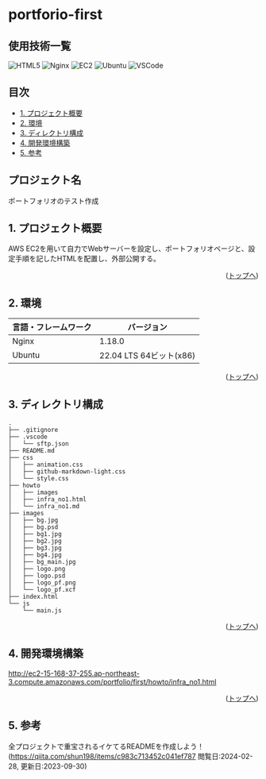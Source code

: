 # portforio-first<!-- omit in toc -->

<div id="top"></div>

## 使用技術一覧<!-- omit in toc -->

<p style="display: inline">
  <!-- フロントエンドのフレームワーク一覧 -->
<img alt="HTML5" src="https://img.shields.io/badge/html5-ffffff?style=for-the-badge&logo=html5">
  <!-- バックエンドのフレームワーク一覧 -->
  <!-- バックエンドの言語一覧 -->
  <!-- ミドルウェア一覧 -->
<img alt="Nginx" src="https://img.shields.io/badge/-Nginx-269539.svg?logo=nginx&style=for-the-badge">
  <!-- インフラ一覧 -->
<img alt="EC2" src="https://img.shields.io/badge/-Amazon%20ec2-232F3E.svg?logo=amazon-ec2&style=for-the-badge">
<img alt="Ubuntu" src="https://img.shields.io/badge/ubuntu-300a24?style=for-the-badge&logo=ubuntu">
  <!-- その他ツール等 -->
<img alt="VSCode" src="https://img.shields.io/badge/vscode-007acc?style=for-the-badge&logo=visual-studio-code">
</p>

## 目次<!-- omit in toc -->

- [1. プロジェクト概要](#1-プロジェクト概要)
- [2. 環境](#2-環境)
- [3. ディレクトリ構成](#3-ディレクトリ構成)
- [4. 開発環境構築](#4-開発環境構築)
- [5. 参考](#5-参考)

## プロジェクト名<!-- omit in toc -->

ポートフォリオのテスト作成

## 1. プロジェクト概要

AWS EC2を用いて自力でWebサーバーを設定し、ポートフォリオページと、設定手順を記したHTMLを配置し、外部公開する。
<p align="right">(<a href="#top">トップへ</a>)</p>

<!-- ## プロジェクト詳細 -->

  <!-- プロジェクト管理をしていればリンクを貼る -->
<!-- <p align="right">(<a href="#top">トップへ</a>)</p> -->

## 2. 環境
<!-- 言語、フレームワーク、ミドルウェア、インフラの一覧とバージョンを記載 -->

| 言語・フレームワーク  | バージョン |
| ------------------ | ---------- |
| Nginx              | 1.18.0     |
| Ubuntu             | 22.04 LTS 64ビット(x86)    |
<p align="right">(<a href="#top">トップへ</a>)</p>

## 3. ディレクトリ構成

<!-- Treeコマンドを使ってディレクトリ構成を記載 -->
<!-- tree -a -I "github-markdown-css|.DS_Store|.git|images_photo" -L 2-->

```shell
.
├── .gitignore
├── .vscode
│   └── sftp.json
├── README.md
├── css
│   ├── animation.css
│   ├── github-markdown-light.css
│   └── style.css
├── howto
│   ├── images
│   ├── infra_no1.html
│   └── infra_no1.md
├── images
│   ├── bg.jpg
│   ├── bg.psd
│   ├── bg1.jpg
│   ├── bg2.jpg
│   ├── bg3.jpg
│   ├── bg4.jpg
│   ├── bg_main.jpg
│   ├── logo.png
│   ├── logo.psd
│   ├── logo_pf.png
│   └── logo_pf.xcf
├── index.html
└── js
    └── main.js
```

<p align="right">(<a href="#top">トップへ</a>)</p>

## 4. 開発環境構築

<http://ec2-15-168-37-255.ap-northeast-3.compute.amazonaws.com/portfolio/first/howto/infra_no1.html>
<p align="right">(<a href="#top">トップへ</a>)</p>

<!-- ## トラブルシューティング -->

## 5. 参考

全プロジェクトで重宝されるイケてるREADMEを作成しよう！(<https://qiita.com/shun198/items/c983c713452c041ef787> 閲覧日:2024-02-28, 更新日:2023-09-30)
